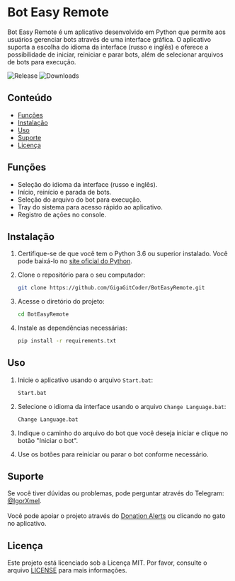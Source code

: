 # Bot Easy Remote

Bot Easy Remote é um aplicativo desenvolvido em Python que permite aos usuários gerenciar bots através de uma interface gráfica. O aplicativo suporta a escolha do idioma da interface (russo e inglês) e oferece a possibilidade de iniciar, reiniciar e parar bots, além de selecionar arquivos de bots para execução.

![Release](https://img.shields.io/github/v/release/GigaGitCoder/BotEasyRemote) ![Downloads](https://img.shields.io/github/downloads/GigaGitCoder/BotEasyRemote/total)

## Conteúdo

- [Funções](#funções)
- [Instalação](#instalação)
- [Uso](#uso)
- [Suporte](#suporte)
- [Licença](#licença)

## Funções

- Seleção do idioma da interface (russo e inglês).
- Início, reinício e parada de bots.
- Seleção do arquivo do bot para execução.
- Tray do sistema para acesso rápido ao aplicativo.
- Registro de ações no console.

## Instalação

1. Certifique-se de que você tem o Python 3.6 ou superior instalado. Você pode baixá-lo no [site oficial do Python](https://www.python.org/downloads/).
2. Clone o repositório para o seu computador:

   ```bash
   git clone https://github.com/GigaGitCoder/BotEasyRemote.git
   ```

3. Acesse o diretório do projeto:

   ```bash
   cd BotEasyRemote
   ```

4. Instale as dependências necessárias:

   ```bash
   pip install -r requirements.txt
   ```

## Uso

1. Inicie o aplicativo usando o arquivo `Start.bat`:

   ```bash
   Start.bat
   ```

2. Selecione o idioma da interface usando o arquivo `Change Language.bat`:

   ```bash
   Change Language.bat
   ```

3. Indique o caminho do arquivo do bot que você deseja iniciar e clique no botão "Iniciar o bot".
4. Use os botões para reiniciar ou parar o bot conforme necessário.

## Suporte

Se você tiver dúvidas ou problemas, pode perguntar através do Telegram: [@IgorXmel](https://t.me/IgorXmel). <br>
<br>
Você pode apoiar o projeto através do [Donation Alerts](https://www.donationalerts.com/r/ava_channel_live) ou clicando no gato no aplicativo.

## Licença

Este projeto está licenciado sob a Licença MIT. Por favor, consulte o arquivo [LICENSE](../../LICENSE) para mais informações.